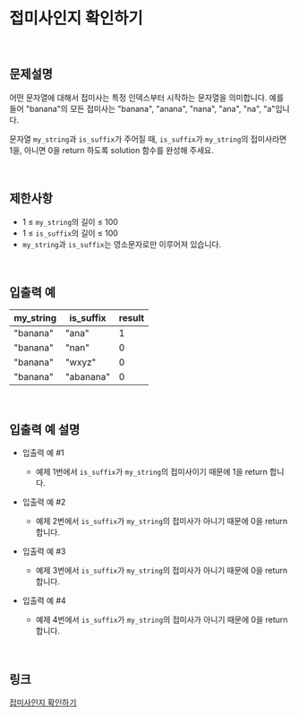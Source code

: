 # 접미사인지 확인하기

<br>

## 문제설명
어떤 문자열에 대해서 접미사는 특정 인덱스부터 시작하는 문자열을 의미합니다. 예를 들어 "banana"의 모든 접미사는 "banana", "anana", "nana", "ana", "na", "a"입니다.

문자열 `my_string`과 `is_suffix`가 주어질 때, `is_suffix`가 `my_string`의 접미사라면 1을, 아니면 0을 return 하도록 solution 함수를 완성해 주세요.

<br>

## 제한사항
- 1 ≤ `my_string`의 길이 ≤ 100
- 1 ≤ `is_suffix`의 길이 ≤ 100
- `my_string`과 `is_suffix`는 영소문자로만 이루어져 있습니다.

<br>

## 입출력 예
| my_string | is_suffix | result |
|---|---|---|
| "banana" | "ana" | 1 |
| "banana" | "nan" | 0 |
| "banana" | "wxyz" | 0 |
| "banana" | "abanana" | 0 |

<br>

## 입출력 예 설명
- 입출력 예 #1
    - 예제 1번에서 `is_suffix`가 `my_string`의 접미사이기 때문에 1을 return 합니다.

- 입출력 예 #2
    - 예제 2번에서 `is_suffix`가 `my_string`의 접미사가 아니기 때문에 0을 return 합니다.

- 입출력 예 #3
    - 예제 3번에서 `is_suffix`가 `my_string`의 접미사가 아니기 때문에 0을 return 합니다.

- 입출력 예 #4
    - 예제 4번에서 `is_suffix`가 `my_string`의 접미사가 아니기 때문에 0을 return 합니다.

<br>

## 링크
[접미사인지 확인하기](https://school.programmers.co.kr/learn/courses/30/lessons/181908)
